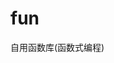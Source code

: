 <!--
 * @Date: 2021-12-10 17:27:56
 * @LastEditors: Fullsize
 * @LastEditTime: 2021-12-10 17:37:24
 * @FilePath: /fun/README.md
 * @Author: Fullsize
-->
# fun
自用函数库(函数式编程)